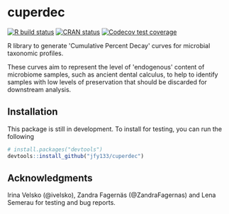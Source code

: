 # cuperdec
<!-- badges: start -->
[![R build status](https://github.com/jfy133/cuperdec/workflows/R-CMD-check/badge.svg)](https://github.com/jfy133/cuperdec/actions)
[![CRAN status](https://www.r-pkg.org/badges/version/cuperdec)](https://CRAN.R-project.org/package=cuperdec)
[![Codecov test coverage](https://codecov.io/gh/jfy133/cuperdec/branch/master/graph/badge.svg)](https://codecov.io/gh/jfy133/cuperdec?branch=master)
<!-- badges: end -->

R library to generate 'Cumulative Percent Decay' curves for microbial taxonomic 
profiles.

These curves aim to represent the level of 'endogenous' content of microbiome 
samples, such as ancient dental calculus, to help to identify samples with low
levels of preservation that should be discarded for downstream analysis.

## Installation

This package is still in development. To install for testing, you can run
the following

```r
# install.packages("devtools")
devtools::install_github("jfy133/cuperdec")
```
## Acknowledgments

Irina Velsko (@ivelsko), Zandra Fagernäs (@ZandraFagernas) and Lena Semerau for testing and bug reports.
